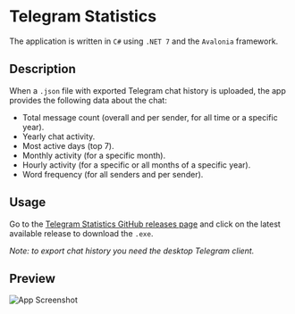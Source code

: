 # Telegram Statistics
The application is written in `C#` using `.NET 7` and the `Avalonia` framework.

## Description
When a `.json` file with exported Telegram chat history is uploaded, the app provides the following data about the chat:

- Total message count (overall and per sender, for all time or a specific year).
- Yearly chat activity.
- Most active days (top 7).
- Monthly activity (for a specific month).
- Hourly activity (for a specific or all months of a specific year).
- Word frequency (for all senders and per sender).

## Usage
Go to the [Telegram Statistics GitHub releases page](https://github.com/sanccio/telegram-statistics/releases) and click on the latest available release to download the `.exe`. 

*Note: to export chat history you need the desktop Telegram client.*

## Preview
![App Screenshot](https://i.ibb.co/VVBkns3/ezgif-com-animated-gif-maker.gif)
